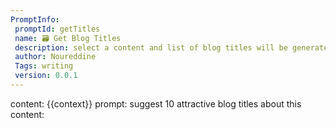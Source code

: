 ```yaml
---
PromptInfo:
 promptId: getTitles
 name: 🗃️ Get Blog Titles
 description: select a content and list of blog titles will be generated
 author: Noureddine
 Tags: writing
 version: 0.0.1
---
```

content: 
{{context}}
prompt:
suggest 10 attractive blog titles about this content:

